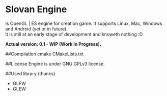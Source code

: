 # Slovan Engine
Is OpenGL | ES engine for creation game. It supports Linux, Mac, Windows and Android (yet or in future).<br>
It is still at an early stage of development and knoweth nothing :D

**Actual version: 0.1 - WIP (Work In Progress).**

##Compilation
cmake CMakeLists.txt

##License
Engine is under GNU GPLv3 license.

##Used library (thanks)
 - GLFW
 - GLEW
